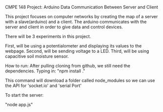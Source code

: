CMPE 148 Project: Arduino Data Communication Between Server and Client

This project focuses on computer networks by creating the map of a server with a slave(arduino) and a client. The arduino communicates with the server and client in order to give data and control devices.

There will be 3 experiments in this project. 

First, will be using a potentialometer and displaying its values to the webpage.
Second, will be sending voltage to a LED.
Third, will be using capacitive soil moisture sensor.

How to run: 
After pulling cloning from github, we still need the dependencies.
Typing in: "npm install ."

This command will download a folder called node_modules so we can use the API for 'socket.io' and 'serial Port'

To start the server:

"node app.js"
